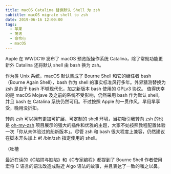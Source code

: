 ```yaml
---
title: macOS Catalina 替换默认 Shell 为 zsh
subtitle: macOS migrate shell to zsh
date: 2019-06-16 12:00:00
tags:
  - 苹果
  - 简讯
  - 命令行
  - macOS
---
```


Apple 在 WWDC19 发布了 macOS 预览版操作系统 Catalina，除了常规功能更新外 Catalina 还将默认 shell 由 bash 换为 zsh。 

作为类 Unix 系统，macOS 默认集成了 Bourne Shell 和它的继任者 bash（Bourne Again Shell），bash 作为 shell 的事实标准风行多年。外界猜测替换为 zsh 是由于 bash 不够现代化，加之新版本 bash 使用的 GPLv3 协议。 值得庆幸的是 macOS Mojave 及之前的系统不受影响，仍然采用 bash 作为默认 shell，并且 bash 在 Catalina 系统仍然可用。不过按照 Apple 的一贯作风，早用早享受，晚用没折扣。

转向 zsh 可以拥有更加可扩展、可定制的 shell 环境，当初吸引我转向 zsh 的也是 [oh-my-zsh](https://github.com/robbyrussell/oh-my-zsh) 项目展示的强大的插件和优雅的主题，大家不妨按照教程配置体验一次「你从未体验过的船新版本」。尽管 zsh 和 bash 很大程度上兼容，仍然建议在脚本开头加上 #! /bin/zsh 指定使用的 shell。

（吐槽

最近在读的《C陷阱与缺陷》和《C专家编程》都提到了 Bourne Shell 作者使用宏将 C 语言的语法改造成贴近 Algo 语法的故事，并且表达了一致的嗤之以鼻。